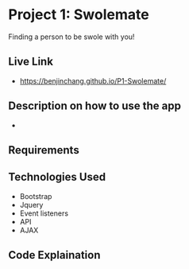 # Project 1: Swolemate
Finding a person to be swole with you!

## Live Link
- https://benjinchang.github.io/P1-Swolemate/

## Description on how to use the app
- 

## Requirements


## Technologies Used
- Bootstrap
- Jquery
- Event listeners
- API
- AJAX

## Code Explaination
